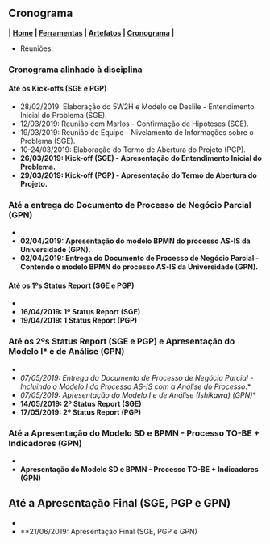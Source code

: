 ## Cronograma

**| [Home](https://github.com/jussararodrigues/4-periodo/tree/master/plano-implantacao-gsuite) | 
[Ferramentas](https://github.com/jussararodrigues/4-periodo/blob/master/plano-implantacao-gsuite/pages/Ferramentas.md) | 
[Artefatos](https://github.com/jussararodrigues/4-periodo/blob/master/plano-implantacao-gsuite/pages/Artefatos.md) | 
[Cronograma](https://github.com/jussararodrigues/4-periodo/blob/master/plano-implantacao-gsuite/pages/Cronograma.md) |**

- Reuniões:

### Cronograma alinhado à disciplina

#### Até os Kick-offs (SGE e PGP)
- 28/02/2019: Elaboração do 5W2H e Modelo de Deslile - Entendimento Inicial do Problema (SGE).
- 12/03/2019: Reunião com Marlos - Confirmação de Hipóteses (SGE).
- 19/03/2019: Reunião de Equipe - Nivelamento de Informações sobre o Problema (SGE).
- 10-24/03/2019: Elaboração do Termo de Abertura do Projeto (PGP).
- **26/03/2019: Kick-off (SGE) - Apresentação do Entendimento Inicial do Problema.**
- **29/03/2019: Kick-off (PGP) - Apresentação do Termo de Abertura do Projeto.**

### Até a entrega do Documento de Processo de Negócio Parcial (GPN)
- 
- **02/04/2019: Apresentação do modelo BPMN do processo AS-IS da Universidade (GPN).**
- **02/04/2019: Entrega do Documento de Processo de Negócio Parcial - Contendo o modelo BPMN do processo AS-IS da Universidade (GPN).**

#### Até os 1ºs Status Report (SGE e PGP)
- 
- **16/04/2019: 1º Status Report (SGE)**
- **19/04/2019: 1 Status Report (PGP)**

### Até os 2ºs Status Report (SGE e PGP) e Apresentação do Modelo I* e de Análise (GPN)
- 
- **07/05/2019: Entrega do Documento de Processo de Negócio Parcial - Incluindo o Modelo I* do Processo AS-IS com a Análise do Processo.**
- **07/05/2019: Apresentação do Modelo I* e de Análise (Ishikawa) (GPN)**
- **14/05/2019: 2º Status Report (SGE)**
- **17/05/2019: 2º Status Report (PGP)**

### Até a Apresentação do Modelo SD e BPMN - Processo TO-BE  + Indicadores (GPN)
-
- **Apresentação do Modelo SD e BPMN - Processo TO-BE + Indicadores (GPN)**

## Até a Apresentação Final (SGE, PGP e GPN)
- 
- **21/06/2019: Apresentação Final (SGE, PGP e GPN)
